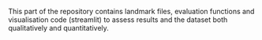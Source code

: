 This part of the repository contains landmark files, evaluation functions and visualisation code (streamlit) to assess results and the dataset both qualitatively and quantitatively.
